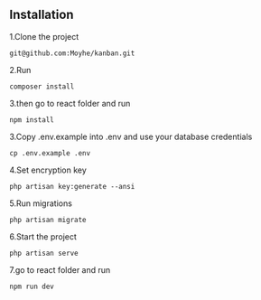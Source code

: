 ## Installation

1.Clone the project

    git@github.com:Moyhe/kanban.git

2.Run

    composer install

3.then go to react folder and run

    npm install

3.Copy .env.example into .env and use your database credentials

    cp .env.example .env

4.Set encryption key

    php artisan key:generate --ansi

5.Run migrations

    php artisan migrate

6.Start the project

    php artisan serve

7.go to react folder and run

    npm run dev

